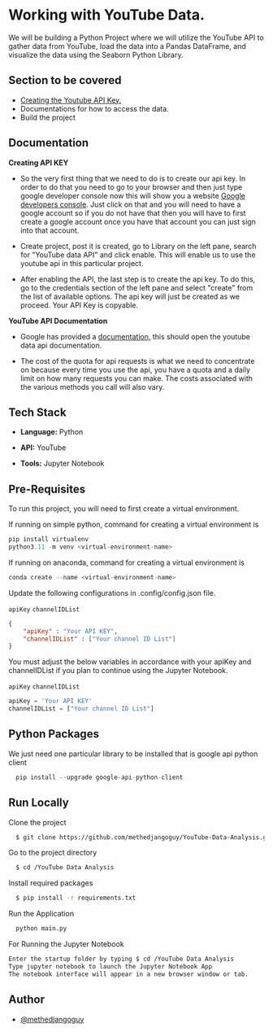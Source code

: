 
# Working with YouTube Data.

We will be building a Python Project where we will utilize the YouTube API to gather data from YouTube, load the data into a Pandas DataFrame, and visualize the data using the Seaborn Python Library.

## Section to be covered

- [Creating the Youtube API Key.](https://console.cloud.google.com/)
- Documentations for how to access the data.
- Build the project


## Documentation

**Creating API KEY**

- So the very first thing that we need to do is to create our api key. In order to do that you need to go to your browser and then just type google developer console now this will show you a website [Google developers console](https://console.cloud.google.com/). Just click on that and you will need to have a google account so if you do not have that then you will have to first create a google account once you have that account you can just sign into that account.

- Create project, post it is created, go to Library on the left pane, search for "YouTube data API" and click enable. This will enable us to use the youtube api in this particular project. 

- After enabling the API, the last step is to create the api key. To do this, go to the credentials section of the left pane and select "create" from the list of available options. The api key will just be created as we proceed. Your API Key is copyable.

**YouTube API Documentation**

- Google has provided a [documentation,](https://developers.google.com/youtube/v3) this should open the youtube data api documentation.

- The cost of the quota for api requests is what we need to concentrate on because every time you use the api, you have a quota and a daily limit on how many requests you can make. The costs associated with the various methods you call will also vary.
## Tech Stack

- **Language:** Python

- **API:** YouTube

- **Tools:** Jupyter Notebook
## Pre-Requisites

To run this project, you will need to first create a virtual environment.

If running on simple python, command for creating a virtual environment is 
```python
pip install virtualenv
python3.11 -m venv <virtual-environment-name>
```

If running on anaconda, command for creating a virtual environment is

```python
conda create --name <virtual-environment-name>
```

Update the following configurations in .config/config.json file.

`apiKey`
`channelIDList`

```json
{
    "apiKey" : "Your API KEY",
    "channelIDList" : ["Your channel ID List"]
}
```

You must adjust the below variables in accordance with your apiKey and channelIDList if you plan to continue using the Jupyter Notebook.

`apiKey`
`channelIDList`

```python
apiKey = 'Your API KEY'
channelIDList = ["Your channel ID List"]
```
## Python Packages

We just need one particular library to be installed that is google api python client

```python
  pip install --upgrade google-api-python-client
```
    
## Run Locally

Clone the project

```bash
  $ git clone https://github.com/methedjangoguy/YouTube-Data-Analysis.git
```

Go to the project directory

```bash
  $ cd /YouTube Data Analysis
```

Install required packages

```bash
  $ pip install -r requirements.txt
```

Run the Application

```bash
  python main.py
```

For Running the Jupyter Notebook

```bash
Enter the startup folder by typing $ cd /YouTube Data Analysis
Type jupyter notebook to launch the Jupyter Notebook App 
The notebook interface will appear in a new browser window or tab.
```
## Author

- [@methedjangoguy](https://github.com/methedjangoguy)

